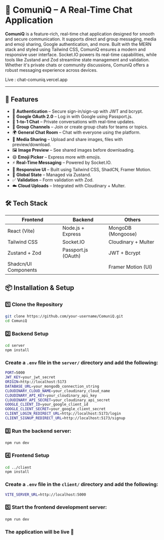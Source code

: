 # 💬 ComuniQ – A Real-Time Chat Application

**ComuniQ** is a feature-rich, real-time chat application designed for smooth and secure communication. It supports direct and group messaging, media and emoji sharing, Google authentication, and more. Built with the MERN stack and styled using Tailwind CSS, ComuniQ ensures a modern and responsive user interface. Socket.IO powers its real-time capabilities, while tools like Zustand and Zod streamline state management and validation. Whether it's private chats or community discussions, ComuniQ offers a robust messaging experience across devices.

Live : chat-comuniq.vercel.app

---

## 🚀 Features

- 🔐 **Authentication** – Secure sign-in/sign-up with JWT and bcrypt.
- 🔑 **Google OAuth 2.0** – Log in with Google using Passport.js.
- 💬 **1-to-1 Chat** – Private conversations with real-time updates.
- 📣 **Group Channels** – Join or create group chats for teams or topics.
- 🌍 **General Chat Room** – Chat with everyone using the platform.
- 📂 **Media Sharing** – Upload and share images, files with preview/download.
- 🖼️ **Image Preview** – See shared images before downloading.
- 😄 **Emoji Picker** – Express more with emojis.
- ⚡ **Real-Time Messaging** – Powered by Socket.IO.
- 💅 **Responsive UI** – Built using Tailwind CSS, ShadCN, Framer Motion.
- 🧠 **Global State** – Managed via Zustand.
- ✅ **Validation** – Form validation with Zod.
- ☁️ **Cloud Uploads** – Integrated with Cloudinary + Multer.

## 🛠️ Tech Stack

| Frontend             | Backend              | Others                |
|----------------------|----------------------|------------------------|
| React (Vite)         | Node.js + Express    | MongoDB (Mongoose)     |
| Tailwind CSS         | Socket.IO            | Cloudinary + Multer    |
| Zustand + Zod        | Passport.js (OAuth)  | JWT + Bcrypt           |
| Shadcn/UI Components |                      | Framer Motion (UI)     |

## 📦 Installation & Setup

### 1️⃣ Clone the Repository

```bash
git clone https://github.com/your-username/ComuniQ.git
cd ComuniQ
```

### 2️⃣ Backend Setup 
```bash
cd server
npm install
```

### Create a `.env` file in the `server/` directory and add the following:

```bash
PORT=5000
JWT_KEY=your_jwt_secret
ORIGIN=http://localhost:5173
DATABASE_URL=your_mongodb_connection_string
CLOUDINARY_CLOUD_NAME=your_cloudinary_cloud_name
CLOUDINARY_API_KEY=your_cloudinary_api_key
CLOUDINARY_API_SECRET=your_cloudinary_api_secret
GOOGLE_CLIENT_ID=your_google_client_id
GOOGLE_CLIENT_SECRET=your_google_client_secret
CLIENT_LOGIN_REDIRECT_URL=http://localhost:5173/login
CLIENT_SIGNUP_REDIRECT_URL=http://localhost:5173/signup
```

### 3️⃣ Run the backend server:
```
npm run dev
```
### 4️⃣ Frontend Setup

 ```bash
 cd ../client
 npm install
 ```

 ### Create a `.env` file in the `client/` directory and add the following:
 ```bash
 VITE_SERVER_URL=http://localhost:5000
 ```
### 5️⃣ Start the frontend development server:

 ```bash
 npm run dev
 ```
### The application will be live 🚀

